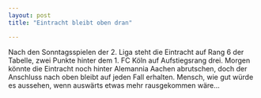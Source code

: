 ```yaml
---
layout: post
title: "Eintracht bleibt oben dran"

---
```


Nach den Sonntagsspielen der 2. Liga steht die Eintracht auf Rang 6 der Tabelle, zwei Punkte hinter dem 1. FC Köln auf Aufstiegsrang drei. Morgen könnte die Eintracht noch hinter Alemannia Aachen abrutschen, doch der Anschluss nach oben bleibt auf jeden Fall erhalten. Mensch, wie gut würde es aussehen, wenn auswärts etwas mehr rausgekommen wäre...


